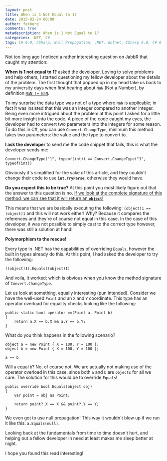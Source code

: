 ```yaml
---
layout: post
title: When is 1 Not Equal to 1?
date: 2015-02-24 00:00
author: fekberg
comments: true
metadescription: When is 1 Not Equal to 1?
categories: .NET, C#
tags: C# 6.0, CSharp, Null Propagation, .NET, dotnet, CSharp 6.0, C# 6
---
```

Not too long ago I noticed a rather interesting question on JabbR that caught my attention:

**When is 1 not equal to 1?** asked the developer. Loving to solve problems and help others, I started questioning my fellow developer about the details of the problem. The first thought that popped up in my head take us back to my university days when first hearing about `NaN` (Not a Number), by definition [`NaN != NaN`](http://stackoverflow.com/questions/471296/how-can-while-i-i-be-a-non-infinite-loop-in-a-single-threaded-applicati). 

To my surprise the data type was not of a type where `NaN` is applicable;<!--excerpt--> in fact it was insisted that this was an integer compared to another integer. Being even more intrigued about the problem at this point I asked for a little bit more insight into the code. A piece of the code caught my eyes, the developer had to convert two parameters into the integers for some reason. To do this in C#, you can use `Convert.ChangeType`; minimum this method takes two parameters: the value and the type to convert to.

**I ask the developer** to send me the code snippet that fails, this is what the developer sends me:

	Convert.ChangeType("1", typeof(int)) == Convert.ChangeType("1", typeof(int))

Obviously it's simplified for the sake of this article, and they couldn't change their code to use **`int.TryParse`**, otherwise they would have. 

**Do you expect this to be true?** At this point you most likely figure out that the answer to this question is no. [If we look at the complete signature of this method, we can see that it will return an **`object`**!](https://msdn.microsoft.com/en-us/library/dtb69x08(v=vs.110).aspx)

This means that we are basically executing the following: `(object)1 == (object)1` and this will not work either! Why? Because it compares the references and they're of course not equal in this case. In the case of this developer, it was not possible to simply cast to the correct type however, there was still a solution at hand!

**Polymorphism to the rescue!**

Every type in .NET has the capabilities of overriding `Equals`, however the built in types already do this. At this point, I had asked the developer to try the following:
	
	((object)1).Equals((object)1)

And voila, it worked; which is obvious when you know the method signature of `Convert.ChangeType`. 

Let us look at something, equally interesting (pun intended). Consider we have the well-used `Point` and an `X` and `Y` coordinate. This type has an operator overload for equality checks looking like the following:

	public static bool operator ==(Point a, Point b)
	{
	    return a.X == b.X && a.Y == b.Y;
	}

What do you think happens in the following scenario?

	object a = new Point { X = 100, Y = 100 };
	object b = new Point { X = 100, Y = 100 };

	a == b

Will `a` equal `b`? No, of course not. We are actually not making use of the operator overload in this case, since both `a` and `b` are `objects` for all we care. The solution for this would be to override `Equals`!

	public override bool Equals(object obj)
	{
	    var point = obj as Point;

	    return point?.X == X && point?.Y == Y;
	}

We even got to use null propagation! This way it wouldn't blow up if we run it like this: `a.Equals(null)`.

Looking back at the fundamentals from time to time doesn't hurt, and helping out a fellow developer in need at least makes me sleep better at night.

I hope you found this read interesting!